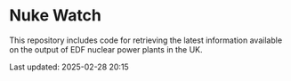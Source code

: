 # Nuke Watch

This repository includes code for retrieving the latest information available on the output of EDF nuclear power plants in the UK.

Last updated: 2025-02-28 20:15